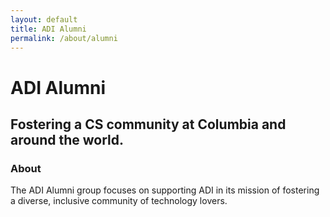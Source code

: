 ```yaml
---
layout: default
title: ADI Alumni
permalink: /about/alumni
---
```

# ADI Alumni
## Fostering a CS community at Columbia and around the world.


### About 
The ADI Alumni group focuses on supporting ADI in its mission of fostering a diverse, inclusive community of technology lovers.
